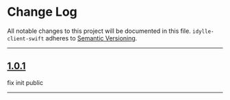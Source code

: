 # Change Log

All notable changes to this project will be documented in this file.
`idylle-client-swift` adheres to [Semantic Versioning](http://semver.org/).

---

## [1.0.1](https://github.com/Digipolitan/idylle-client-swift/releases/tag/v1.0.1)

fix init public

---
